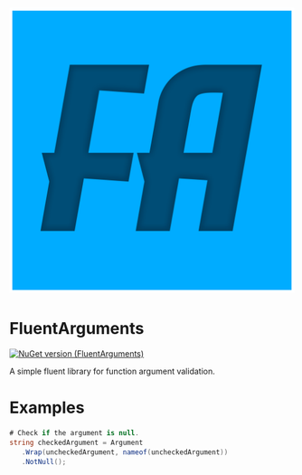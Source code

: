 # ![Icon](Assets/Icon.png)
# FluentArguments
[![NuGet version (FluentArguments)](https://img.shields.io/nuget/v/AlinSpace.FluentArguments.svg?style=flat-square)](https://www.nuget.org/packages/AlinSpace.FluentArguments/)

A simple fluent library for function argument validation.

# Examples

 ```csharp
# Check if the argument is null.
string checkedArgument = Argument
    .Wrap(uncheckedArgument, nameof(uncheckedArgument))
    .NotNull();
```
